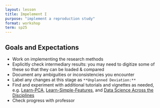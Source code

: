 ```yaml
---
layout: lesson
title: Impelement I
purpose: "implement a reproduction study"
format: workshop
term: sp25
---
```


## Goals and Expectations

- Work on implementing the research methods
- Explicitly check intermediary results: you may need to digitize some of these so that they can be loaded & compared
- Document any ambiguities or inconsistencies you encounter
- Label any changes at this stage as `**Unplanned Deviation:**`
- Find and experiment with additional tutorials and vignettes as needed, e.g. [Learn-PCA](https://github.com/opengisci/Learn-PCA),  [Learn-Simple-Features](https://github.com/opengisci/Learn-Simple-Features), and [Data Science Across the Disciplines](https://github.com/opengisci/dsad)
- Check progress with professor